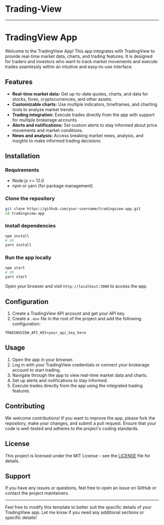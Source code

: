 # Trading-View

---

# TradingView App

Welcome to the TradingView App! This app integrates with TradingView to provide real-time market data, charts, and trading features. It is designed for traders and investors who want to track market movements and execute trades seamlessly within an intuitive and easy-to-use interface.

## Features

- **Real-time market data:** Get up-to-date quotes, charts, and data for stocks, forex, cryptocurrencies, and other assets.
- **Customizable charts:** Use multiple indicators, timeframes, and charting tools to analyze market trends.
- **Trading integration:** Execute trades directly from the app with support for multiple brokerage accounts.
- **Alerts and notifications:** Set custom alerts to stay informed about price movements and market conditions.
- **News and analysis:** Access breaking market news, analysis, and insights to make informed trading decisions.

## Installation

### Requirements
- Node.js >= 12.0
- npm or yarn (for package management)

### Clone the repository

```bash
git clone https://github.com/your-username/tradingview-app.git
cd tradingview-app
```

### Install dependencies

```bash
npm install
# OR
yarn install
```

### Run the app locally

```bash
npm start
# OR
yarn start
```

Open your browser and visit `http://localhost:3000` to access the app.

## Configuration

1. Create a TradingView API account and get your API key.
2. Create a `.env` file in the root of the project and add the following configuration:

```
TRADINGVIEW_API_KEY=your_api_key_here
```

## Usage

1. Open the app in your browser.
2. Log in with your TradingView credentials or connect your brokerage account to start trading.
3. Navigate through the app to view real-time market data and charts.
4. Set up alerts and notifications to stay informed.
5. Execute trades directly from the app using the integrated trading features.

## Contributing

We welcome contributions! If you want to improve the app, please fork the repository, make your changes, and submit a pull request. Ensure that your code is well-tested and adheres to the project's coding standards.

## License

This project is licensed under the MIT License - see the [LICENSE](LICENSE) file for details.

## Support

If you have any issues or questions, feel free to open an issue on GitHub or contact the project maintainers.

---

Feel free to modify this template to better suit the specific details of your TradingView app. Let me know if you need any additional sections or specific details!
